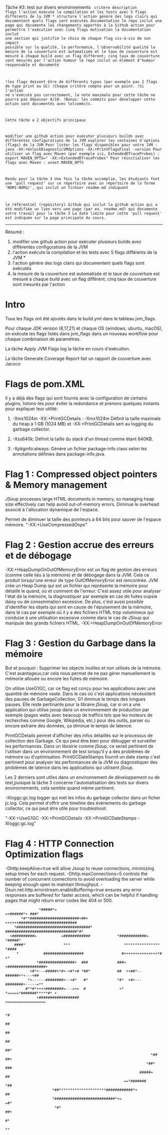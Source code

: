 Tâche #3: test sur divers environnements
<code>
critère	 description
flags	  l'action exécute la compilation et les tests avec 5 flags différents de la JVM *
structure	  l'action génère des logs clairs qui documentent quels flags sont exécutés
documentation le repo inclut une page qui documente les changements apportés à la Github action pour permettre l'exécution avec cinq flags
motivation  la documentation inclut une section qui justifie le choix de chaque flag vis-à-vis de son impact possible sur la qualité, la performance, l'observabilité
qualité	la mesure de la couverture est automatisée et le taux de couverture est mesuré à chaque build avec un flag différent; cinq taux de couverture sont mesurés par l'action
humour	  le repo inclut un élément d'humour responsable et documenté


!les flags doivent être de différents types (par exemple pas 2 flags de type print ou GC)
!Chaque critère compte pour un point.
!Si l'action ne s'exécute pas correctement, la note maximale pour cette tâche ne pourra pas dépasser 4/10.
!Bonus: les commits pour développer cette action sont documentés avec lolcommits.




Cette tâche a 2 objectifs principaux

modifier une github action pour exécuter plusieurs builds avec différentes configurations de la JVM
explorer les centaines d'options (flags) de la JVM
Pour lister les flags disponibles pour votre JVM :  java -XX:+UnlockDiagnosticVMOptions -XX:+PrintFlagsFinal -version
Pour utiliser un flag avec Maven (par exemple ici, ExtendedDTraceProbes) : export MAVEN_OPTS=" -XX:+ExtendedDTraceProbes"
Pour réinitialiser les flags avec Maven : unset MAVEN_OPTS



Rendu pour la tâche 3
Une fois la tâche accomplie, les étudiants font une 'pull request' sur ce répertoire avec un répertoire de la forme 'NOM1-NOM2/', qui inclut un fichier readme.md indiquant

le référentiel (repository) Github qui inclut la github action qui a été modifiée
un lien vers une page (par ex. readme.md) qui documente votre travail pour la tâche 3
La date limite pour cette 'pull request' est indiquée sur la page principale du cours.
</code>

---

Résumé : 

1. modifier une github action pour exécuter plusieurs builds avec différentes configurations de la JVM
3. l'action exécute la compilation et les tests avec 5 flags différents de la JVM *
4. l'action génère des logs clairs qui documentent quels flags sont exécutés
5. la mesure de la couverture est automatisée et le taux de couverture est mesuré à chaque build avec un flag différent; cinq taux de couverture sont mesurés par l'action





# Intro

Tous les flags ont été ajoutés dans le build.yml dans le tableau jvm_flags. 

Pour chaque JDK version (8,17,21) et chaque OS (windows, ubuntu, macOS), on exécute les flags listés dans jvm_flags dans un nouveau workflow pour chaque combinaison de paramètres.

La tâche Apply JVM Flags log la tâche en cours d'exécution.

La tâche Generate Coverage Report fait un rapport de couverture avec Jacoco


# Flags de pom.XML
Il y a déjà des flags qui sont fournis avec la configuration de certains plugins, listons-les pour éviter la redondance et prenons quelques instants pour expliquer leur utilité:

1. -Xmx1024m -XX:+PrintGCDetails  :
    -Xmx1024m Définit la taille maximale du heap à 1 GB (1024 MB) et  -XX:+PrintGCDetails sert au logging du garbage collector.

2. -Xss640k:
    Définit la taille du stack d'un thread comme étant 640KB.

3. -Xpkginfo:always:
    Génère un fichier package-info.class selon les annotations définies dans package-info.java.


# Flag 1 : Compressed object pointers & Memory management
JSoup processes large HTML documents in memory, so managing heap size effectively can help avoid out-of-memory errors. Diminue le overhead associé à l'allocation dynamique de l'espace.

Permet de diminuer la taille des pointeurs à 64 bits pour sauver de l'espace mémoire.
"-XX:+UseCompressedOops"

# Flag 2 : Gestion accrue des erreurs et de débogage
-XX:+HeapDumpOnOutOfMemoryError est un flag de gestion des erreurs (comme celle liés à la mémoire) et de débogage dans la JVM. Cela ce produit lorsqu'une erreur de type OutOfMemoryError est rencontrée. JVM crée un Heap Dump qui est un fichier qui représente la mémoire pour détaillé le quand, où et comment de l'erreur. C'est assez utile pour analyser l'état de la mémoire, la diagnostiquer par exemple en cas de fuites oupsie daisy ou de consommation excessive. De plus, c'est aussi possible d'identifier les objets qui sont en cause de l'épuisement de la mémoire, dans le cas par exemple où il y a des fichiers HTML trop volumineux qui conduise à une utilisation excessive comme dans le cas de JSoup qui manipule des grands fichiers HTML.
-XX:+HeapDumpOnOutOfMemoryError

# Flag 3 : Gestion du Garbage dans la mémoire
But et pouquoi : Supprimer les objects inutiles et non utilisés de la mémoire.
C'est avantageux,car cela nous permet de ne pas gérer manuellement la mémorie allouée ou encore les fuites de mémoire.

On utilise UseG1GC, car ce flag est conçu pour les applications avec une quantité de mémoire vaste. Dans le cas où c'est applications nécéssitent des pauses de GarbageCollection,  G1 diminue le temps des longues pauses. Elle reste pertinante pour la libraire jSoup, car si on a une application qui utilise jsoup dans un environnement de production par exemple (pages webs avec beacoup de traffics tels que les moteurs de recherches comme Google, Wikipédia, etc.) pour des outils, parser ou encore extraire des données, ça diminue le temps de latence.

PrintGCDetails permet d'afficher des infos détaillés sur le processus de collection des Garbage. Ce qui peut être bien pour débugger et surveiller les performances. Dans un librairie comme jSoup, ce serait pertinent de l'utiliser dans un environnement de test lorsqu'il y a des problèmes de mémoire ou d'optimisation.
PrintGCDateStamps fournit un date stamp c'est pertinent pour analyser les performances de la JVM ou diagnostiquer des problèmes de latence dans les applications qui utilisent jSoup.

Les 2 derniers sont utiles dans un environnement de développement ou de test,puisque la tâche 3 concerne l'automatisation des tests sur divers environnements, cela semble quand même pertinent.

-Xloggc:gc.log logger qui met les infos du garbage collector dans un ficher jc.log. Cela permet d'offrir une timeline des évènements du garbage collector, ce qui peut être utile pour troubleshoot.

"-XX:+UseG1GC -XX:+PrintGCDetails -XX:+PrintGCDateStamps -Xloggc:gc.log"

# Flag 4 : HTTP Connection Optimization flags 
-Dhttp.keepAlive=true will allow Jsoup to reuse connections, minimizing setup times for each request.
-Dhttp.maxConnections=5 controls the number of concurrent connections to avoid overloading the server while keeping enough open to maintain throughput.
-Dsun.net.http.errorstream.enableBuffering=true ensures any error responses are buffered for faster access, which can be helpful if handling pages that might return error codes like 404 or 500.

                                                                                                 
                                                                                        
                                                                                                                                                                               
                   *#####*=                                        =+######*+ ###*               
           *#**######################+##+            ++++++##########################            
        *#################################*         ################################*#*          
      +##########=           =############            *############=           *#####*           
        ####*                 ***                        ****************         *####          
         *           ##################                 #+++++++++++++++*#           +*          
                  *################+  ###             ###= +#################+                   
               +#*+---#####+*#+-+#*+# *##*            ##  ++##*--######+*+---+##                 
              *+------########+--+#*   #*             *#*  +#+---########+-----=**               
             #**#*++++########=---=+=  #               +*  *=====*#######*****#* +               
                  +##################                      ==================                    
                                                                                         
                                                                                  *#             
                                                                                 ##              
                                                                                ##               
                                                                               ##                
                                                                              ##*                
                                                                     *##     ##+                 
                                                                   *##*     ###                  
                                                                #####=      ##                   
                                                         ==*#######        *##                   
                         *##*********************############*+            ##                    
                         *###########################*+=                  =#*                    
                          *#*                                             ##+                    
                                                                          #*                     
                                                                          **                     
                                                                                                 
                                                                                       